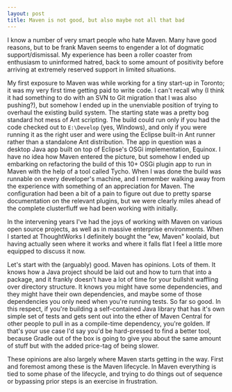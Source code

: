 ```yaml
---
layout: post
title: Maven is not good, but also maybe not all that bad
---
```


I know a number of very smart people who hate Maven. Many have good reasons,
but to be frank Maven seems to engender a lot of dogmatic support/dismissal.
My experience has been a roller coaster from enthusiasm to uninformed hatred,
back to some amount of positivity before arriving at extremely reserved support
in limited situations. 

My first exposure to Maven was while working for a tiny start-up in Toronto;
it was my very first time getting paid to write code. I can't recall why (I think
it had something to do with an SVN to Git migration that I was also pushing?),
but somehow I ended up in the unenviable position of trying to overhaul the
existing build system. The starting state was a pretty bog standard hot mess
of Ant scripting. The build could run only if you had the code checked out to
`E:\Develop` (yes, Windows), and only if you were running it as the right user
and were using the Eclipse built-in Ant runner rather than a standalone Ant
distribution. The app in question was a desktop Java app built on top of
Eclipse's OSGi implementation, Equinox. I have no idea how Maven entered the
picture, but somehow I ended up embarking on refactoring the build of this
10+ OSGi plugin app to run in Maven with the help of a tool called Tycho. When
I was done the build was runnable on every developer's machine, and I remember
walking away from the experience with something of an appreciation for Maven.
The configuration had been a bit of a pain to figure out due to pretty sparse
documentation on the relevant plugins, but we were clearly miles ahead of the
complete clusterfluff we had been working with initially.

In the intervening years I've had the joys of working with Maven on various 
open source projects, as well as in massive enterprise environments. When I
started at ThoughtWorks I definitely bought the "ew, Maven" koolaid, but having
actually seen where it works and where it falls flat I feel a little more equipped
to discuss it now.

Let's start with the (arguably) good. Maven has opinions. Lots of them. It
knows how a Java project should be laid out and how to turn that into a package,
and it frankly doesn't have a lot of time for your bullshit waffling
over directory structure. It knows you might have some dependencies, and they
might have their own dependencies, and maybe some of those dependencies you only
need when you're running tests. So far so good. In this respect, if you're building
a self-contained Java library that has it's own simple set of tests and gets
sent out into the ether of Maven Central for other people to pull in as a compile-time
dependency, you're golden. If that's your use case I'd say you'd be hard-pressed
to find a better tool, because Gradle out of the box is going to give you about
the same amount of stuff but with the added price-tag of being slower.

These opinions are also largely where Maven starts getting in the way. First and
foremost among these is the Maven lifecycle. In Maven everything is tied to some
phase of the lifecycle, and trying to do things out of sequence or bypassing prior
steps is an exercise in frustration.
